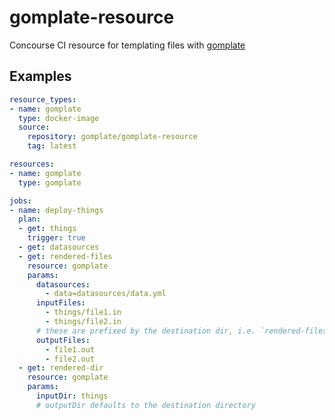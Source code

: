 # gomplate-resource

Concourse CI resource for templating files with [gomplate][]

## Examples

```yaml
resource_types:
- name: gomplate
  type: docker-image
  source:
    repository: gomplate/gomplate-resource
    tag: latest

resources:
- name: gomplate
  type: gomplate

jobs:
- name: deploy-things
  plan:
  - get: things
    trigger: true
  - get: datasources
  - get: rendered-files
    resource: gomplate
    params:
      datasources:
        - data=datasources/data.yml
      inputFiles:
        - things/file1.in
        - things/file2.in
      # these are prefixed by the destination dir, i.e. `rendered-files/`
      outputFiles:
        - file1.out
        - file2.out
  - get: rendered-dir
    resource: gomplate
    params:
      inputDir: things
      # outputDir defaults to the destination directory
```

[gomplate]: https://gomplate.hairyhenderson.ca/
